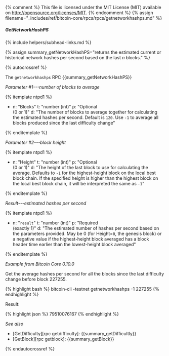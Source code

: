 {% comment %}
This file is licensed under the MIT License (MIT) available on
http://opensource.org/licenses/MIT.
{% endcomment %}
{% assign filename="_includes/ref/bitcoin-core/rpcs/rpcs/getnetworkhashps.md" %}

##### GetNetworkHashPS
{% include helpers/subhead-links.md %}

{% assign summary_getNetworkHashPS="returns the estimated current or historical network hashes per second based on the last *n* blocks." %}

{% autocrossref %}

The `getnetworkhashps` RPC {{summary_getNetworkHashPS}}

*Parameter #1---number of blocks to average*

{% itemplate ntpd1 %}
- n: "Blocks"
  t: "number (int)"
  p: "Optional<br>(0 or 1)"
  d: "The number of blocks to average together for calculating the estimated hashes per second.  Default is `120`.  Use `-1` to average all blocks produced since the last difficulty change"

{% enditemplate %}

*Parameter #2---block height*

{% itemplate ntpd1 %}
- n: "Height"
  t: "number (int)"
  p: "Optional<br>(0 or 1)"
  d: "The height of the last block to use for calculating the average.  Defaults to `-1` for the highest-height block on the local best block chain.  If the specified height is higher than the highest block on the local best block chain, it will be interpreted the same as `-1`"

{% enditemplate %}

*Result---estimated hashes per second*

{% itemplate ntpd1 %}
- n: "`result`"
  t: "number (int)"
  p: "Required<br>(exactly 1)"
  d: "The estimated number of hashes per second based on the parameters provided.  May be 0 (for Height=`0`, the genesis block) or a negative value if the highest-height block averaged has a block header time earlier than the lowest-height block averaged"

{% enditemplate %}

*Example from Bitcoin Core 0.10.0*

Get the average hashes per second for all the blocks since the last
difficulty change before block 227255.

{% highlight bash %}
bitcoin-cli -testnet getnetworkhashps -1 227255
{% endhighlight %}

Result:

{% highlight json %}
79510076167
{% endhighlight %}

*See also*

* [GetDifficulty][rpc getdifficulty]: {{summary_getDifficultly}}
* [GetBlock][rpc getblock]: {{summary_getBlock}}

{% endautocrossref %}
